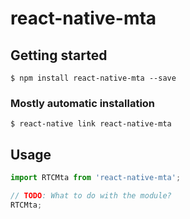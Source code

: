 # react-native-mta

## Getting started

`$ npm install react-native-mta --save`

### Mostly automatic installation

`$ react-native link react-native-mta`

## Usage
```javascript
import RTCMta from 'react-native-mta';

// TODO: What to do with the module?
RTCMta;
```
